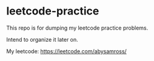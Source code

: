 # leetcode-practice

This repo is for dumping my leetcode practice problems.

Intend to organize it later on.

My leetcode: https://leetcode.com/abysamross/
